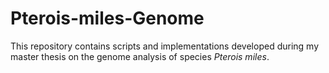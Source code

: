 # Pterois-miles-Genome
This repository contains scripts and implementations developed during my master thesis on the genome analysis of species *Pterois miles*.
